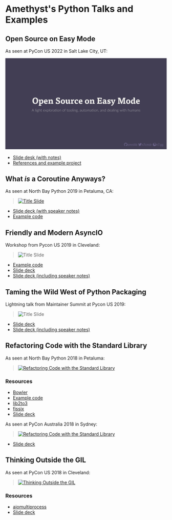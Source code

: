 # Amethyst's Python Talks and Examples

## Open Source on Easy Mode

As seen at PyCon US 2022 in Salt Lake City, UT:

![Title slide](https://raw.githubusercontent.com/amyreese/pycon/master/thumbnails/open-source-easy-mode.png)

* [Slide desk (with notes)](https://raw.githubusercontent.com/amyreese/pycon/main/open-source-easy-mode/slides-with-notes.pdf)
* [References and example project](https://github.com/amyreese/pycon/tree/main/open-source-easy-mode)

## What *is* a Coroutine Anyways?

As seen at North Bay Python 2019 in Petaluma, CA:

> [![Title Slide](https://raw.githubusercontent.com/amyreese/pycon/main/thumbnails/what-is-a-coroutine.png)](https://www.youtube.com/watch?v=GSiZkP7cI80)

* [Slide deck (with speaker notes)](https://github.com/amyreese/pycon/raw/main/what-is-a-coroutine/slides-with-notes.pdf)
* [Example code](https://github.com/amyreese/pycon/tree/main/what-is-a-coroutine)

## Friendly and Modern AsyncIO

Workshop from Pycon US 2019 in Cleveland:

> ![[Title Slide](https://www.dropbox.com/s/m3118hs1vf9cyfx/Friendly%20and%20Modern%20AsyncIO%20with%20notes.pdf?dl=0)](https://raw.githubusercontent.com/amyreese/pycon/master/thumbnails/friendly-asyncio.jpg)

* [Example code](https://github.com/amyreese/pycon/tree/master/friendly-asyncio)
* [Slide deck](https://speakerdeck.com/jreese/friendly-and-modern-asyncio)
* [Slide deck (including speaker notes)](https://www.dropbox.com/s/m3118hs1vf9cyfx/Friendly%20and%20Modern%20AsyncIO%20with%20notes.pdf?dl=0)


## Taming the Wild West of Python Packaging

Lightning talk from Maintainer Summit at Pycon US 2019:

> ![[Title Slide](https://www.dropbox.com/s/6sgkqq0bgw98xg8/Taming%20the%20Wild%20West%20of%20Python%20Packaging%20with%20notes.pdf?dl=0)](https://raw.githubusercontent.com/amyreese/pycon/master/thumbnails/taming-the-wild-west.jpg)

* [Slide deck](https://speakerdeck.com/jreese/taming-the-wild-west-of-python-packaging)
* [Slide deck (including speaker notes)](https://www.dropbox.com/s/6sgkqq0bgw98xg8/Taming%20the%20Wild%20West%20of%20Python%20Packaging%20with%20notes.pdf?dl=0)


## Refactoring Code with the Standard Library

As seen at North Bay Python 2018 in Petaluma:

> [![Refactoring Code with the Standard Library](http://img.youtube.com/vi/KxWsM9Kh1FY/0.jpg)](https://youtu.be/KxWsM9Kh1FY "North Bay Python 2018 - Amethyst Reese - Refactoring Code with the Standard Library")

### Resources

* [Bowler](https://pybowler.io)
* [Example code](https://github.com/amyreese/pycon/tree/master/refactoring)
* [lib2to3](https://github.com/python/cpython/tree/master/Lib/lib2to3)
* [fissix](https://github.com/amyreese/fissix)
* [Slide deck](https://speakerdeck.com/jreese/refactoring-code-with-the-standard-library-nbpy-2018)

As seen at PyCon Australia 2018 in Sydney:

> [![Refactoring Code with the Standard Library](http://img.youtube.com/vi/9USGh4Uy-xQ/0.jpg)](https://youtu.be/9USGh4Uy-xQ "PyCon Australia 2018 - Amethyst Reese - Refactoring Code with the Standard Library")

* [Slide deck](https://speakerdeck.com/jreese/refactoring-code-with-the-standard-library)


## Thinking Outside the GIL

As seen at PyCon US 2018 in Cleveland:

> [![Thinking Outside the GIL](http://img.youtube.com/vi/0kXaLh8Fz3k/0.jpg)](http://www.youtube.com/watch?v=0kXaLh8Fz3k "PyCon 2018 - Amethyst Reese - Thinking Outside the GIL with AsyncIO and Multiprocessing")

### Resources

* [aiomultiprocess](https://github.com/amyreese/aiomultiprocess)
* [Slide deck](https://speakerdeck.com/jreese/thinking-outside-the-gil-2)
